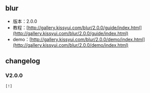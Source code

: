 ## blur

* 版本：2.0.0
* 教程：[http://gallery.kissyui.com/blur/2.0.0/guide/index.html](http://gallery.kissyui.com/blur/2.0.0/guide/index.html)
* demo：[http://gallery.kissyui.com/blur/2.0.0/demo/index.html](http://gallery.kissyui.com/blur/2.0.0/demo/index.html)

## changelog

### V2.0.0

    [!]


